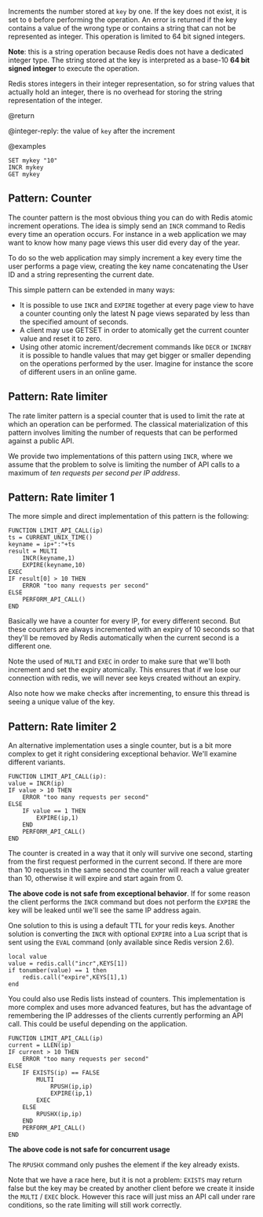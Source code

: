 Increments the number stored at `key` by one.
If the key does not exist, it is set to `0` before performing the operation.
An error is returned if the key contains a value of the wrong type or contains a
string that can not be represented as integer.
This operation is limited to 64 bit signed integers.

**Note**: this is a string operation because Redis does not have a dedicated
integer type.
The string stored at the key is interpreted as a base-10 **64 bit signed
integer** to execute the operation.

Redis stores integers in their integer representation, so for string values
that actually hold an integer, there is no overhead for storing the string
representation of the integer.

@return

@integer-reply: the value of `key` after the increment

@examples

```cli
SET mykey "10"
INCR mykey
GET mykey
```

## Pattern: Counter

The counter pattern is the most obvious thing you can do with Redis atomic
increment operations.
The idea is simply send an `INCR` command to Redis every time an operation
occurs.
For instance in a web application we may want to know how many page views this
user did every day of the year.

To do so the web application may simply increment a key every time the user
performs a page view, creating the key name concatenating the User ID and a
string representing the current date.

This simple pattern can be extended in many ways:

* It is possible to use `INCR` and `EXPIRE` together at every page view to have
  a counter counting only the latest N page views separated by less than the
  specified amount of seconds.
* A client may use GETSET in order to atomically get the current counter value
  and reset it to zero.
* Using other atomic increment/decrement commands like `DECR` or `INCRBY` it
  is possible to handle values that may get bigger or smaller depending on the
  operations performed by the user.
  Imagine for instance the score of different users in an online game.

## Pattern: Rate limiter

The rate limiter pattern is a special counter that is used to limit the rate at
which an operation can be performed.
The classical materialization of this pattern involves limiting the number of
requests that can be performed against a public API.

We provide two implementations of this pattern using `INCR`, where we assume
that the problem to solve is limiting the number of API calls to a maximum of
_ten requests per second per IP address_.

## Pattern: Rate limiter 1

The more simple and direct implementation of this pattern is the following:

```
FUNCTION LIMIT_API_CALL(ip)
ts = CURRENT_UNIX_TIME()
keyname = ip+":"+ts
result = MULTI
    INCR(keyname,1)
    EXPIRE(keyname,10)
EXEC
IF result[0] > 10 THEN
    ERROR "too many requests per second"
ELSE
    PERFORM_API_CALL()
END
```

Basically we have a counter for every IP, for every different second.
But these counters are always incremented with an expiry of 10 seconds so that
they'll be removed by Redis automatically when the current second is a different
one.

Note the used of `MULTI` and `EXEC` in order to make sure that we'll both
increment and set the expiry atomically. This ensures that if we lose our
connection with redis, we will never see keys created without an expiry.

Also note how we make checks after incrementing, to ensure this thread is seeing
a unique value of the key.

## Pattern: Rate limiter 2

An alternative implementation uses a single counter, but is a bit more complex
to get it right considering exceptional behavior.
We'll examine different variants.

```
FUNCTION LIMIT_API_CALL(ip):
value = INCR(ip)
IF value > 10 THEN
    ERROR "too many requests per second"
ELSE
    IF value == 1 THEN
        EXPIRE(ip,1)
    END
    PERFORM_API_CALL()
END
```

The counter is created in a way that it only will survive one second, starting
from the first request performed in the current second.
If there are more than 10 requests in the same second the counter will reach a
value greater than 10, otherwise it will expire and start again from 0.

**The above code is not safe from exceptional behavior**.
If for some reason the client performs the `INCR` command but does not perform
the `EXPIRE` the key will be leaked until we'll see the same IP address again.

One solution to this is using a default TTL for your redis keys. Another 
solution is converting the `INCR` with optional `EXPIRE` into a Lua script that 
is sent using the `EVAL` command (only available since Redis version 2.6).

```
local value
value = redis.call("incr",KEYS[1])
if tonumber(value) == 1 then
    redis.call("expire",KEYS[1],1)
end
```

You could also use Redis lists instead of counters. This implementation is more
complex and uses more advanced features, but has the advantage of remembering the
IP addresses of the clients currently performing an API call. This could be
useful depending on the application.

```
FUNCTION LIMIT_API_CALL(ip)
current = LLEN(ip)
IF current > 10 THEN
    ERROR "too many requests per second"
ELSE
    IF EXISTS(ip) == FALSE
        MULTI
            RPUSH(ip,ip)
            EXPIRE(ip,1)
        EXEC
    ELSE
        RPUSHX(ip,ip)
    END
    PERFORM_API_CALL()
END
```

**The above code is not safe for concurrent usage**

The `RPUSHX` command only pushes the element if the key already exists.

Note that we have a race here, but it is not a problem: `EXISTS` may return
false but the key may be created by another client before we create it inside
the `MULTI` / `EXEC` block.
However this race will just miss an API call under rare conditions, so the rate
limiting will still work correctly.
